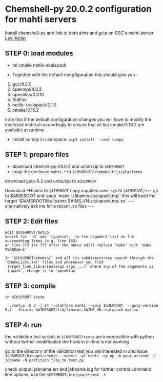 # Chemshell-py 20.0.2 configuration for mahti servers

  Install chemshell-py and link to both aims and gulp on CSC's mahti server
  [Levi Keller](levi.keller@aalto.fi)

## STEP 0: load modules

  * ml cmake netlib-scalapack

  * Together with the default congfiguration this should give you :

   1. gcc/9.3.0   
   1. openmpi/4.0.3   
   1. openblas/0.3.10   
   1. StdEnv   
   1. netlib-scalapack/2.1.0   
   1. cmake/3.16.2

  note that if the default configuration changes you will have to modify the enclosed mahti.sh accordingly to ensure that all but cmake/3.16.2 are available at runtime

  * Install numpy in userspace:
  `pip3 install --user numpy`


## STEP 1: prepare files

  * download chemsh-py-20.0.2 and untar/zip to `$CHSHROOT`
  * copy the enclosed `mahti.*` to `$CHSHROOT/chemsh/utils/platforms`
 
  download gulp-5.2 and untar/zip to `$GULPROOT`

   Download FHIaims to `$AIMSROOT`
   copy supplied `make.sys` to `$AIMSROOT/src`
   go to $AIMSROOT and issue `make -j libaims.scalapack.mpi`
   this will build the target `$AIMSROOT/lib/libaims.$AIMS_VN.scalapack.mpi.so`
   --- alternatively ask me for a recent .so files ---

## STEP 2: Edit files

    Edit $CHSHROOT/setup
    search for `-O` add `type=int,` to the argument list on the succeeeding lines (e.g. line 163)
    on line 772 (or 773 after the above edit) replace 'make' with 'make VERBOSE=1'
     
    In `$CHSHROOT/chemsh/` and all its subdirectories search through the `CMakeLists.txt` files and whereever you find
    `target_link_libraries(arg1 arg2 ...)` where any of the arguments is `lapack`, change it to `openblas`

## STEP 3: compile

    in $CHSHROOT issue
 
     `./setup -O 3 -j 24 --platform mahti --gulp $GULPROOT  --gulp-version 5.2 --fhiaims $AIMSROOT/lib/libaims.$AIMS_VN.scalapack.mpi.so`


## STEP 4: run

   the validation test scripts in `$CHSHROOT/tests` are incompatible with python without further modification
   the hook in dl-find is not working

   go to the directory of the validation test you are interested in and issue
   `$CHSHROOT/bin/gnu/chemsh --submit -pl mahti -np np -A your_account -J jobname -N partition file_to_test.py`

   check output: jobname.err and jobname.log
   for further control command line options, use the
   `$CHSHROOT/bin/gnu/chemsh -h`